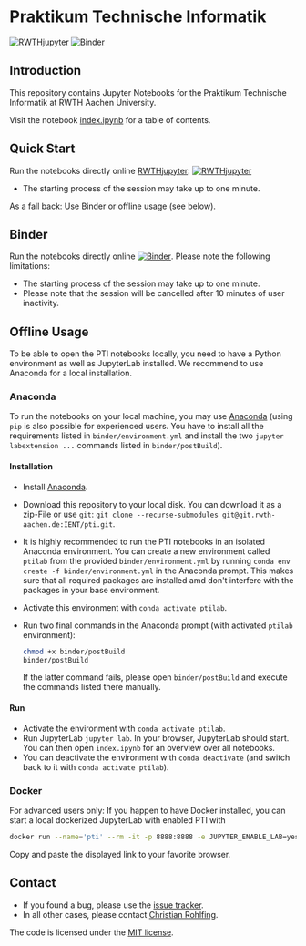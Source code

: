 # Praktikum Technische Informatik

[![RWTHjupyter](https://jupyter.pages.rwth-aachen.de/documentation/images/badge-launch-rwth-jupyter.svg)](https://jupyter.rwth-aachen.de/hub/spawn?profile=pti&next=/user-redirect/lab/tree/pti%2Findex.ipynb) 
[![Binder](https://mybinder.org/badge_logo.svg)](https://mybinder.org/v2/git/https%3A%2F%2Fgit.rwth-aachen.de%2FIENT%2Fpti/master?urlpath=lab/tree/index.ipynb)

## Introduction

This repository contains Jupyter Notebooks for the Praktikum Technische Informatik at RWTH Aachen University.

Visit the notebook [index.ipynb](index.ipynb) for a table of contents.

## Quick Start

Run the notebooks directly online [RWTHjupyter](https://jupyter.rwth-aachen.de): [![RWTHjupyter](https://jupyter.pages.rwth-aachen.de/documentation/images/badge-launch-rwth-jupyter.svg)](https://jupyter.rwth-aachen.de/hub/spawn?profile=pti&next=/user-redirect/lab/tree/pti%2Findex.ipynb)

* The starting process of the session may take up to one minute.

As a fall back: Use Binder or offline usage (see below).

## Binder

Run the notebooks directly online [![Binder](https://mybinder.org/badge_logo.svg)](https://mybinder.org/v2/git/https%3A%2F%2Fgit.rwth-aachen.de%2FIENT%2Fpti/master?urlpath=lab/tree/index.ipynb). Please note the following limitations:

* The starting process of the session may take up to one minute.
* Please note that the session will be cancelled after 10 minutes of user inactivity.


## Offline Usage

To be able to open the PTI notebooks locally, you need to have a Python environment as well as JupyterLab installed. We recommend to use Anaconda for a local installation.

### Anaconda

To run the notebooks on your local machine, you may use [Anaconda](https://www.anaconda.com/) (using `pip` is also possible for experienced users. You have to install all the requirements listed in `binder/environment.yml` and install the two `jupyter labextension ...` commands listed in `binder/postBuild`).

#### Installation

* Install [Anaconda](https://www.anaconda.com/).
* Download this repository to your local disk. You can download it as a zip-File or use `git`:  `git clone --recurse-submodules git@git.rwth-aachen.de:IENT/pti.git`.
* It is highly recommended to run the PTI notebooks in an isolated Anaconda environment. You can create a new environment called `ptilab` from the provided `binder/environment.yml` by running `conda env create -f binder/environment.yml` in the Anaconda prompt. This makes sure that all required packages are installed amd don't interfere with the packages in your base environment.
* Activate this environment with `conda activate ptilab`.
* Run two final commands in the Anaconda prompt (with activated `ptilab` environment):

  ```bash
  chmod +x binder/postBuild
  binder/postBuild
  ```

  If the latter command fails, please open `binder/postBuild` and execute the commands listed there manually.

#### Run

* Activate the environment  with `conda activate ptilab`.
* Run JupyterLab  `jupyter lab`. In your browser, JupyterLab should start. You can then open `index.ipynb` for an overview over all notebooks.
* You can deactivate the environment with `conda deactivate` (and switch back to it with `conda activate ptilab`).

### Docker

For advanced users only: If you happen to have Docker installed, you can start a local dockerized JupyterLab with enabled PTI with

```bash
docker run --name='pti' --rm -it -p 8888:8888 -e JUPYTER_ENABLE_LAB=yes registry.git.rwth-aachen.de/ient/pti:master
```

Copy and paste the displayed link to your favorite browser.

## Contact

* If you found a bug, please use the [issue tracker](https://git.rwth-aachen.de/IENT/pti/issues).
* In all other cases, please contact [Christian Rohlfing](http://www.ient.rwth-aachen.de/cms/c_rohlfing/).

The code is licensed under the [MIT license](https://opensource.org/licenses/MIT).